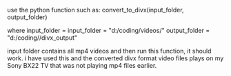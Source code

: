 use the python function such as:
convert_to_divx(input_folder, output_folder)

where 
input_folder = input_folder = "d:/coding/videos/"
output_folder = "d:/coding//divx_output"

input folder contains all mp4 videos
and then run this function, it should work. i have used this and the converted divx format video files plays on my Sony BX22 TV that was not playing mp4 files earlier.
